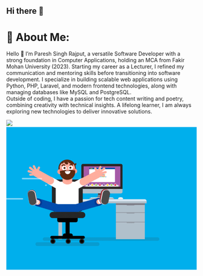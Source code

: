 ## Hi there 👋


# 💫 About Me:
Hello 👋 I’m Paresh Singh Rajput, a versatile Software Developer with a strong foundation in Computer Applications, holding an MCA from Fakir Mohan University (2023). Starting my career as a Lecturer, I refined my communication and mentoring skills before transitioning into software development. I specialize in building scalable web applications using Python, PHP, Laravel, and modern frontend technologies, along with managing databases like MySQL and PostgreSQL.<br>Outside of coding, I have a passion for tech content writing and poetry, combining creativity with technical insights. A lifelong learner, I am always exploring new technologies to deliver innovative solutions.<br>

<img src="https://user-images.githubusercontent.com/73097560/115834477-dbab4500-a447-11eb-908a-139a6edaec5c.gif">
<img src="coding.gif">


